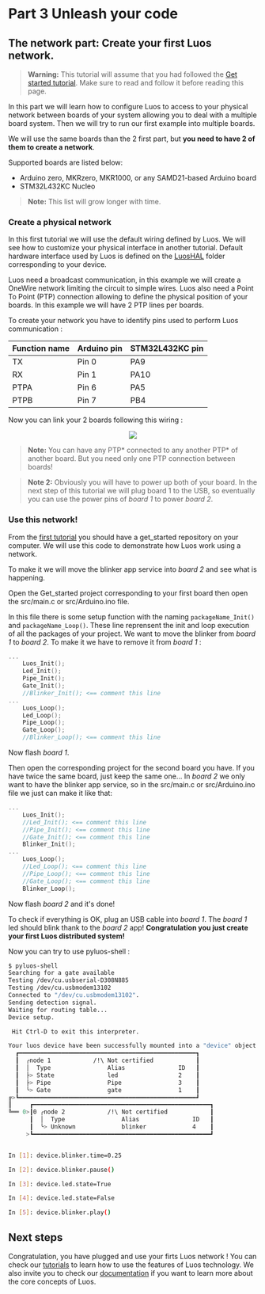 # Part 3 Unleash your code

## The network part: Create your first Luos network.

> **Warning:** This tutorial will assume that you had followed the [Get started tutorial](/docs/get-started/get-started). Make sure to read and follow it before reading this page.

In this part we will learn how to configure Luos to access to your physical network between boards of your system allowing you to deal with a multiple board system. Then we will try to run our first example into multiple boards.

We will use the same boards than the 2 first part, but **you need to have 2 of them to create a network**.

Supported boards are listed below:

- Arduino zero, MKRzero, MKR1000, or any SAMD21-based Arduino board
- STM32L432KC Nucleo

> **Note:** This list will grow longer with time.

### Create a physical network

In this first tutorial we will use the default wiring defined by Luos. We will see how to customize your physical interface in another tutorial.
Default hardware interface used by Luos is defined on the [LuosHAL](https://github.com/Luos-io/LuosHAL) folder corresponding to your device.

Luos need a broadcast communication, in this example we will create a OneWire network limiting the circuit to simple wires.
Luos also need a Point To Point (PTP) connection allowing to define the physical position of your boards. In this example we will have 2 PTP lines per boards.

To create your network you have to identify pins used to perform Luos communication :

| Function name | Arduino pin | STM32L432KC pin |
| ------------- | ----------- | --------------- |
| TX            | Pin 0       | PA9             |
| RX            | Pin 1       | PA10            |
| PTPA          | Pin 6       | PA5             |
| PTPB          | Pin 7       | PB4             |

Now you can link your 2 boards following this wiring :

<p align="center">
      <img src="/img/Get_started_board_connection.png" />
</p>

> **Note:** You can have any PTP* connected to any another PTP* of another board. But you need only one PTP connection between boards!

> **Note 2:** Obviously you will have to power up both of your board. In the next step of this tutorial we will plug board 1 to the USB, so eventually you can use the power pins of _board 1_ to power _board 2_.

### Use this network!

From the [first tutorial](/docs/get-started/get-started) you should have a get_started repository on your computer. We will use this code to demonstrate how Luos work using a network.

To make it we will move the blinker app service into _board 2_ and see what is happening.

Open the Get_started project corresponding to your first board then open the src/main.c or src/Arduino.ino file.

In this file there is some setup function with the naming `packageName_Init()` and `packageName_Loop()`. These line reprensent the init and loop execution of all the packages of your project.
We want to move the blinker from _board 1_ to _board 2_. To make it we have to remove it from _board 1_ :

```c
...
    Luos_Init();
    Led_Init();
    Pipe_Init();
    Gate_Init();
    //Blinker_Init(); <== comment this line
...
    Luos_Loop();
    Led_Loop();
    Pipe_Loop();
    Gate_Loop();
    //Blinker_Loop(); <== comment this line
```

Now flash _board 1_.

Then open the corresponding project for the second board you have. If you have twice the same board, just keep the same one...
In _board 2_ we only want to have the blinker app service, so in the src/main.c or src/Arduino.ino file we just can make it like that:

```c
...
    Luos_Init();
    //Led_Init(); <== comment this line
    //Pipe_Init(); <== comment this line
    //Gate_Init(); <== comment this line
    Blinker_Init();
...
    Luos_Loop();
    //Led_Loop(); <== comment this line
    //Pipe_Loop(); <== comment this line
    //Gate_Loop(); <== comment this line
    Blinker_Loop();
```

Now flash _board 2_ and it's done!

To check if everything is OK, plug an USB cable into _board 1_. The _board 1_ led should blink thank to the _board 2_ app!
**Congratulation you just create your first Luos distributed system!**

Now you can try to use pyluos-shell :

```bash
$ pyluos-shell
Searching for a gate available
Testing /dev/cu.usbserial-D308N885
Testing /dev/cu.usbmodem13102
Connected to "/dev/cu.usbmodem13102".
Sending detection signal.
Waiting for routing table...
Device setup.

 Hit Ctrl-D to exit this interpreter.

Your luos device have been successfully mounted into a "device" object:
  ┏━━━━━━━━━━━━━━━━━━━━━━━━━━━━━━━━━━━━━━━━━━━━━━━━━━┓
  ┃  ╭node 1            /!\ Not certified            ┃
  ┃  │  Type                Alias               ID   ┃
  ┃  ├> State               led                 2    ┃
  ┃  ├> Pipe                Pipe                3    ┃
  ┃  ╰> Gate                gate                1    ┃
╔>┗━━━━━━━━━━━━━━━━━━━━━━━━━━━━━━━━━━━━━━━━━━━━━━━━━━┛
║     ┏━━━━━━━━━━━━━━━━━━━━━━━━━━━━━━━━━━━━━━━━━━━━━━━━━━┓
╚══ 0>┃0 ╭node 2            /!\ Not certified            ┃
      ┃  │  Type                Alias               ID   ┃
      ┃  ╰> Unknown             blinker             4    ┃
     >┗━━━━━━━━━━━━━━━━━━━━━━━━━━━━━━━━━━━━━━━━━━━━━━━━━━┛


In [1]: device.blinker.time=0.25

In [2]: device.blinker.pause()

In [3]: device.led.state=True

In [4]: device.led.state=False

In [5]: device.blinker.play()

```

## Next steps

Congratulation, you have plugged and use your firts Luos network ! You can check our [tutorials](/tutorials/tutorials) to learn how to use the features of Luos technology. We also invite you to check our [documentation](/docs/luos-technology/luos_tech) if you want to learn more about the core concepts of Luos.

